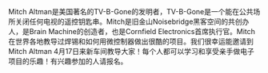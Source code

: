 Mitch Altman是美国著名的TV-B-Gone的发明者，TV-B-Gone是一个能在公共场所关闭任何电视的遥控钥匙串。Mitch是旧金山Noisebridge黑客空间的共创办人，是Brain Machine的创造者，也是Cornfield Electronics首席执行官。Mitch在世界各地教导过焊锡和如何用微控制器做出很酷的项目。我们很幸运能邀请到Mitch Altman 4月17日来新车间教导大家！每个人都可以学习和享受亲手做电子项目的乐趣！有兴趣参加的人请报名。